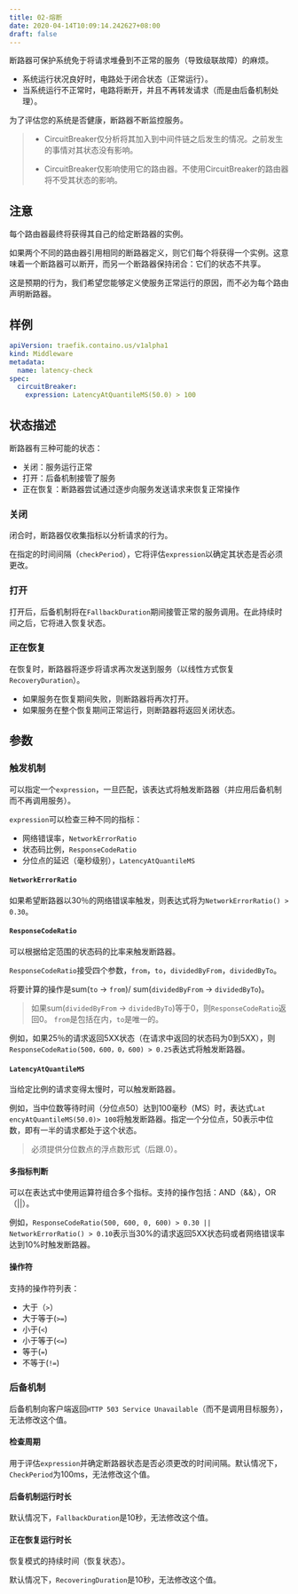 ```yaml
---
title: 02-熔断
date: 2020-04-14T10:09:14.242627+08:00
draft: false
---
```


断路器可保护系统免于将请求堆叠到不正常的服务（导致级联故障）的麻烦。

- 系统运行状况良好时，电路处于闭合状态（正常运行）。
- 当系统运行不正常时，电路将断开，并且不再转发请求（而是由后备机制处理）。

为了评估您的系统是否健康，断路器不断监控服务。

> - CircuitBreaker仅分析将其加入到中间件链之后发生的情况。之前发生的事情对其状态没有影响。
>
> - CircuitBreaker仅影响使用它的路由器。不使用CircuitBreaker的路由器将不受其状态的影响。

## 注意

每个路由器最终将获得其自己的给定断路器的实例。

如果两个不同的路由器引用相同的断路器定义，则它们每个将获得一个实例。这意味着一个断路器可以断开，而另一个断路器保持闭合：它们的状态不共享。

这是预期的行为，我们希望您能够定义使服务正常运行的原因，而不必为每个路由声明断路器。

## 样例

```yaml
apiVersion: traefik.containo.us/v1alpha1
kind: Middleware
metadata:
  name: latency-check
spec:
  circuitBreaker:
    expression: LatencyAtQuantileMS(50.0) > 100
```

## 状态描述

断路器有三种可能的状态：

- 关闭：服务运行正常
- 打开：后备机制接管了服务
- 正在恢复：断路器尝试通过逐步向服务发送请求来恢复正常操作

### 关闭

闭合时，断路器仅收集指标以分析请求的行为。

在指定的时间间隔（`checkPeriod`），它将评估`expression`以确定其状态是否必须更改。

### 打开

打开后，后备机制将在`FallbackDuration`期间接管正常的服务调用。在此持续时间之后，它将进入恢复状态。

### 正在恢复

在恢复时，断路器将逐步将请求再次发送到服务（以线性方式恢复`RecoveryDuration`）。

- 如果服务在恢复期间失败，则断路器将再次打开。
- 如果服务在整个恢复期间正常运行，则断路器将返回关闭状态。

## 参数

### 触发机制

可以指定一个`expression`，一旦匹配，该表达式将触发断路器（并应用后备机制而不再调用服务）。

`expression`可以检查三种不同的指标：

- 网络错误率，`NetworkErrorRatio`
- 状态码比例，`ResponseCodeRatio`
- 分位点的延迟（毫秒级别），`LatencyAtQuantileMS`

#### `NetworkErrorRatio`

如果希望断路器以30％的网络错误率触发，则表达式将为`NetworkErrorRatio() > 0.30`。

#### `ResponseCodeRatio`

可以根据给定范围的状态码的比率来触发断路器。

`ResponseCodeRatio`接受四个参数，`from`，`to`，`dividedByFrom`，`dividedByTo`。

将要计算的操作是sum(`to` -> `from`)/ sum(`dividedByFrom` -> `dividedByTo`)。

> 如果sum(`dividedByFrom` -> `dividedByTo`)等于0，则`ResponseCodeRatio`返回0。 `from`是包括在内，`to`是唯一的。

例如，如果25％的请求返回5XX状态（在请求中返回的状态码为0到5XX），则`ResponseCodeRatio(500，600，0，600) > 0.25`表达式将触发断路器。

#### `LatencyAtQuantileMS`

当给定比例的请求变得太慢时，可以触发断路器。

例如，当中位数等待时间（分位点50）达到100毫秒（MS）时，表达式`Lat​​encyAtQuantileMS(50.0)> 100`将触发断路器。指定一个分位点，50表示中位数，即有一半的请求都处于这个状态。

> 必须提供分位数点的浮点数形式（后跟.0）。

#### 多指标判断

可以在表达式中使用运算符组合多个指标。支持的操作包括：AND（&&），OR（||）。

例如，`ResponseCodeRatio(500, 600, 0, 600) > 0.30 || NetworkErrorRatio() > 0.10`表示当30%的请求返回5XX状态码或者网络错误率达到10%时触发断路器。

#### 操作符

支持的操作符列表：

- 大于（`>`）
- 大于等于(`>=`)
- 小于(`<`)
- 小于等于(`<=`)
- 等于(`=`)
- 不等于(`!=`)

### 后备机制

后备机制向客户端返回`HTTP 503 Service Unavailable`（而不是调用目标服务），无法修改这个值。

#### 检查周期

用于评估`expression`并确定断路器状态是否必须更改的时间间隔。默认情况下，`CheckPeriod`为100ms，无法修改这个值。

#### 后备机制运行时长

默认情况下，`FallbackDuration`是10秒，无法修改这个值。

#### 正在恢复运行时长

恢复模式的持续时间（恢复状态）。

默认情况下，`RecoveringDuration`是10秒，无法修改这个值。
